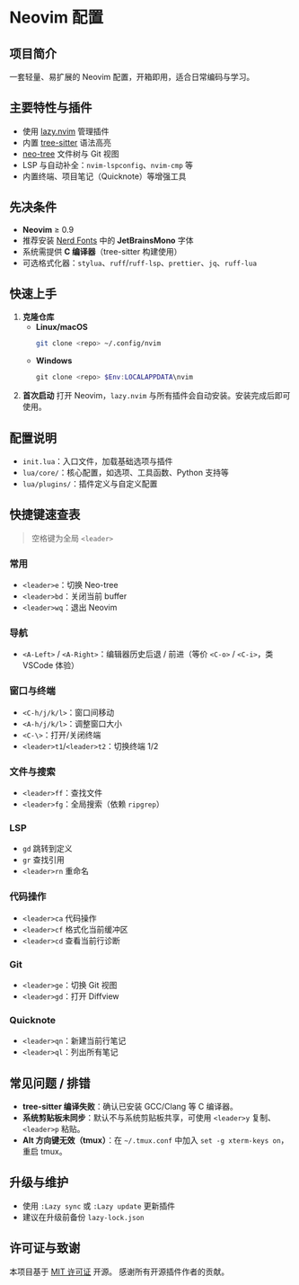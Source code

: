 # Neovim 配置

## 项目简介

一套轻量、易扩展的 Neovim 配置，开箱即用，适合日常编码与学习。

## 主要特性与插件

- 使用 [lazy.nvim](https://github.com/folke/lazy.nvim) 管理插件
- 内置 [tree-sitter](https://tree-sitter.github.io/tree-sitter/) 语法高亮
- [neo-tree](https://github.com/nvim-neo-tree/neo-tree.nvim) 文件树与 Git 视图
- LSP 与自动补全：`nvim-lspconfig`、`nvim-cmp` 等
- 内置终端、项目笔记（Quicknote）等增强工具

## 先决条件

- **Neovim** ≥ 0.9
- 推荐安装 [Nerd Fonts](https://www.nerdfonts.com/) 中的 **JetBrainsMono** 字体
- 系统需提供 **C 编译器**（tree-sitter 构建使用）
- 可选格式化器：`stylua`、`ruff`/`ruff-lsp`、`prettier`、`jq`、`ruff-lua`

## 快速上手

1. **克隆仓库**
   - **Linux/macOS**
     ```bash
     git clone <repo> ~/.config/nvim
     ```
   - **Windows**
     ```powershell
     git clone <repo> $Env:LOCALAPPDATA\nvim
     ```
2. **首次启动**
   打开 Neovim，`lazy.nvim` 与所有插件会自动安装。安装完成后即可使用。

## 配置说明

- `init.lua`：入口文件，加载基础选项与插件
- `lua/core/`：核心配置，如选项、工具函数、Python 支持等
- `lua/plugins/`：插件定义与自定义配置

## 快捷键速查表

> 空格键为全局 `<leader>`

### 常用
- `<leader>e`：切换 Neo-tree
- `<leader>bd`：关闭当前 buffer
- `<leader>wq`：退出 Neovim

### 导航
- `<A-Left>` / `<A-Right>`：编辑器历史后退 / 前进（等价 `<C-o>` / `<C-i>`，类 VSCode 体验）

### 窗口与终端
- `<C-h/j/k/l>`：窗口间移动
- `<A-h/j/k/l>`：调整窗口大小
- `<C-\>`：打开/关闭终端
- `<leader>t1`/`<leader>t2`：切换终端 1/2

### 文件与搜索
- `<leader>ff`：查找文件
- `<leader>fg`：全局搜索（依赖 `ripgrep`）

### LSP
- `gd` 跳转到定义
- `gr` 查找引用
- `<leader>rn` 重命名

### 代码操作
- `<leader>ca` 代码操作
- `<leader>cf` 格式化当前缓冲区
- `<leader>cd` 查看当前行诊断

### Git
- `<leader>ge`：切换 Git 视图
- `<leader>gd`：打开 Diffview

### Quicknote
- `<leader>qn`：新建当前行笔记
- `<leader>ql`：列出所有笔记

## 常见问题 / 排错

- **tree-sitter 编译失败**：确认已安装 GCC/Clang 等 C 编译器。
- **系统剪贴板未同步**：默认不与系统剪贴板共享，可使用 `<leader>y` 复制、`<leader>p` 粘贴。
- **Alt 方向键无效（tmux）**：在 `~/.tmux.conf` 中加入 `set -g xterm-keys on`，重启 tmux。

## 升级与维护

- 使用 `:Lazy sync` 或 `:Lazy update` 更新插件
- 建议在升级前备份 `lazy-lock.json`

## 许可证与致谢

本项目基于 [MIT 许可证](LICENSE) 开源。
感谢所有开源插件作者的贡献。


